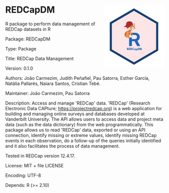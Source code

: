 # REDCapDM <img src='man/figures/logo.png' align="right" height="200" />
R package to perform data management of REDCap datasets in R

Package: REDCapDM

Type: Package

Title: REDCap Data Management

Version: 0.1.0

Authors: João Carmezim, Judith Peñafiel, Pau Satorra, Esther García, Natàlia Pallarés, Naiara Santos, Cristian Tebé.

Maintainer: João Carmezim, Pau Satorra

Description: Access and manage 'REDCap' data. 'REDCap' (Research Electronic Data CAPture; <https://projectredcap.org>) is a web application for building and managing online surveys and databases developed at Vanderbilt University. The API allows users to access data and project meta data (such as the data dictionary) from the web programmatically. This package allows us to read 'REDCap' data, exported or using an API connection, identify missing or extreme values, identify missing REDCap events in each observation, do a follow-up of the queries initially identified and it also facilitates the process of data management.

Tested in REDCap version 12.4.17.

License: MIT + file LICENSE

Encoding: UTF-8

Depends: R (>= 2.10)
